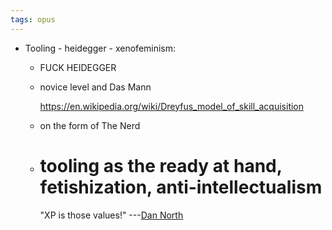 ```yaml
---
tags: opus
---
```


- Tooling - heidegger - xenofeminism:
	- FUCK HEIDEGGER
	- novice level and Das Mann
	  
	  https://en.wikipedia.org/wiki/Dreyfus_model_of_skill_acquisition
	- on the form of The Nerd
	- # tooling as the ready at hand, fetishization, anti-intellectualism
	  
	  "XP is those values!" ---[Dan North](https://www.youtube.com/watch?v=g5WpUJk8He4)